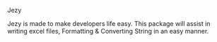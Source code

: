 Jezy

Jezy is made to make developers life easy. This package will assist in writing excel files, Formatting & Converting String in an easy manner.
